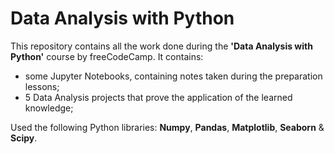 # Data Analysis with Python

  This repository contains all the work done during the **'Data Analysis with Python'** course by freeCodeCamp. 
  It contains:
  * some Jupyter Notebooks, containing notes taken during the preparation lessons;
  * 5 Data Analysis projects that prove the application of the learned knowledge;

  Used the following Python libraries: **Numpy**, **Pandas**, **Matplotlib**, **Seaborn** & **Scipy**.
  
